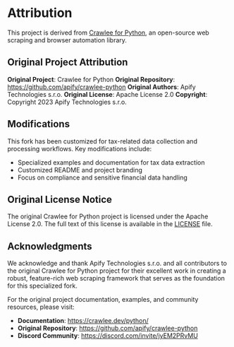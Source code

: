 # Attribution

This project is derived from [Crawlee for Python](https://github.com/apify/crawlee-python), an open-source web scraping and browser automation library.

## Original Project Attribution

**Original Project**: Crawlee for Python
**Original Repository**: https://github.com/apify/crawlee-python
**Original Authors**: Apify Technologies s.r.o.
**Original License**: Apache License 2.0
**Copyright**: Copyright 2023 Apify Technologies s.r.o.

## Modifications

This fork has been customized for tax-related data collection and processing workflows. Key modifications include:

- Specialized examples and documentation for tax data extraction
- Customized README and project branding
- Focus on compliance and sensitive financial data handling

## Original License Notice

The original Crawlee for Python project is licensed under the Apache License 2.0. The full text of this license is available in the [LICENSE](LICENSE) file.

## Acknowledgments

We acknowledge and thank Apify Technologies s.r.o. and all contributors to the original Crawlee for Python project for their excellent work in creating a robust, feature-rich web scraping framework that serves as the foundation for this specialized fork.

For the original project documentation, examples, and community resources, please visit:
- **Documentation**: https://crawlee.dev/python/
- **Original Repository**: https://github.com/apify/crawlee-python
- **Discord Community**: https://discord.com/invite/jyEM2PRvMU